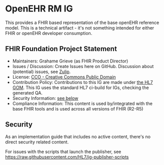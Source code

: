 # OpenEHR RM IG

This provides a FHIR based representation of the base openEHR reference model.
This is a technical artifact - it's not something intended for either FHIR or 
openEHR developer consumption.

## FHIR Foundation Project Statement

* Maintainers: Grahame Grieve (as FHIR Product Director) 
* Issues / Discussion: Create Issues here on GitHub. Discussion about (potential) issues, see [Zulip](https://chat.fhir.org/#narrow/channel/179174-openehr). 
* License: [CCO - Creative Commons Public Domain](https://github.com/FHIR/openehr-base/blob/master/LICENSE.txt)
* Contribution Policy: Contributions to this IG are made under [the HL7 GOM](https://www.hl7.org/permalink/?GOM). This IG uses the standard HL7 ci-build for IGs, checking the generated QA. 
* Security Information: [see below](#security)
* Compliance Information: This content is used by/integrated with the base FHIR tools and is used across all versions of FHIR (R2-R5)

## Security

As an implementation guide that includes no active content, there's no direct security related content. 

For issues with the scripts that launch the publisher, see https://raw.githubusercontent.com/HL7/ig-publisher-scripts
